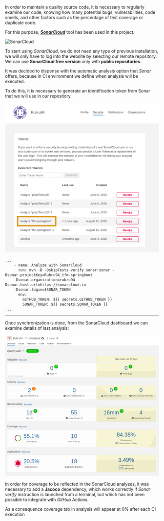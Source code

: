 In order to maintain a quality source code, it is necessary to regularly examine our code, knowing how many potential bugs, vulnerabilities, code smells, and other factors such as the percentage of test coverage or duplicate code.

For this purpose, [***SonarCloud***](https://sonarcloud.io/) tool has been used in this project.

![SonarCloud](https://pbs.twimg.com/media/DCR6TNyW0AQdLig?format=jpg&name=medium)

To start using *SonarCloud*, we do not need any type of previous installation, we will only have to log into the website by selecting our remote repository. We can use **SonarCloud free version** only with **public repositories**.

It was decided to dispense with the automatic analysis option that *Sonar* offers, because in CI environment we define when analysis will be executed.

To do this, it is necessary to generate an identification token from Sonar that we will use in our repository.

![sonarToken](../images/CICD/sonarToken.png)

```
...  
    - name: Analyze with SonarCloud
      run: mvn -B -DskipTests verify sonar:sonar -Dsonar.projectKey=Rubru94_tfm-springboot
	-Dsonar.organization=rubru94 -Dsonar.host.url=https://sonarcloud.io
	-Dsonar.login=$SONAR_TOKEN
      env:
        GITHUB_TOKEN: ${{ secrets.GITHUB_TOKEN }}
        SONAR_TOKEN: ${{ secrets.SONAR_TOKEN }}
...
```

***

Once synchronization is done, from the SonarCloud dashboard we can examine details of last analysis:

![sonarAnalysisOverview](../images/CICD/sonarAnalysisOverview.png)

In order for coverage to be reflected in the SonarCloud analyzes, it was necessary to add a **Jacoco** dependency, which works correctly if *Sonar verify* instruction is launched from a terminal, but which has not been possible to integrate with *GitHub* Actions.

As a consequence coverage tab in analysis will appear at 0% after each CI execution
